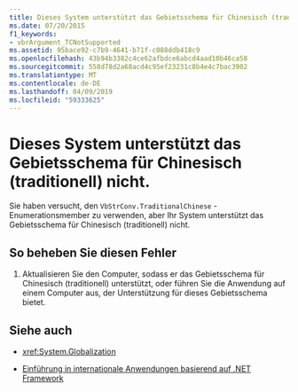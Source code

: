 ```yaml
---
title: Dieses System unterstützt das Gebietsschema für Chinesisch (traditionell) nicht.
ms.date: 07/20/2015
f1_keywords:
- vbrArgument_TCNotSupported
ms.assetid: 95bace92-c7b9-4641-b71f-c088ddb418c9
ms.openlocfilehash: 43b94b3382c4ce62afbdce6abcd4aad10b46ca58
ms.sourcegitcommit: 558d78d2a68acd4c95ef23231c8b4e4c7bac3902
ms.translationtype: MT
ms.contentlocale: de-DE
ms.lasthandoff: 04/09/2019
ms.locfileid: "59333625"
---
```

# <a name="this-system-does-not-contain-support-for-the-traditional-chinese-locale"></a>Dieses System unterstützt das Gebietsschema für Chinesisch (traditionell) nicht.
Sie haben versucht, den `VbStrConv.TraditionalChinese` -Enumerationsmember zu verwenden, aber Ihr System unterstützt das Gebietsschema für Chinesisch (traditionell) nicht.  
  
## <a name="to-correct-this-error"></a>So beheben Sie diesen Fehler  
  
1. Aktualisieren Sie den Computer, sodass er das Gebietsschema für Chinesisch (traditionell) unterstützt, oder führen Sie die Anwendung auf einem Computer aus, der Unterstützung für dieses Gebietsschema bietet.  
  
## <a name="see-also"></a>Siehe auch

- <xref:System.Globalization>

- [Einführung in internationale Anwendungen basierend auf .NET Framework](/visualstudio/ide/introduction-to-international-applications-based-on-the-dotnet-framework)
